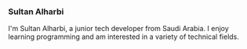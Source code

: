 ### Sultan Alharbi

I'm Sultan Alharbi, a junior tech developer from Saudi Arabia. I enjoy learning programming and am interested in a variety of technical fields.
